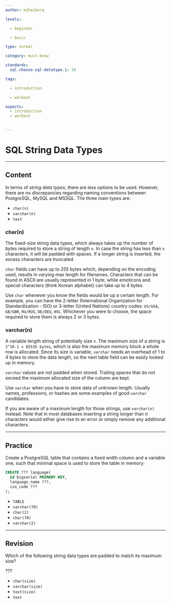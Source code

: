 ```yaml
---
author: mihaiberq

levels:

  - beginner

  - basic

type: normal

category: must-know

standards:
  sql.choose-sql-datatype.1: 10

tags:

  - introduction

  - workout

aspects:
  - introduction
  - workout


---
```


# SQL String Data Types

---
## Content

In terms of *string data types*, there are less options to be used. However, there are no discrepancies regarding naming conventions between PostgreSQL, MySQL and MSSQL. The three main types are:

- `char(n)`
- `varchar(n)`
- `text`

### char(n)

The fixed-size string data types, which always takes up the number of bytes required to store a string of length `n`. In case the string has less than `n` characters, it will be padded with spaces. If a longer string is inserted, the excess characters are truncated.

`char` fields can have up to *255* bytes which, depending on the encoding used, results in varying max length for filenames. Characters that can be found in ASCII are usually represented in 1 byte, while emoticons and special characters (think Korean alphabet) can take up to 4 bytes.

Use `char` whenever you know the fields would be up a certain length. For example, you can have the 2-letter (International Organization for Standardization - ISO) or 3-letter (United Nations) country codes: `US/USA`, `GB/GBR`, `RU/RUS`, `DE/DEU`, etc. Whichever you were to choose, the space required to store them is always 2 or 3 bytes.

### varchar(n)

A variable length string of potentially size `n`. The maximum size of a string is `2^16-1 = 65535 bytes`, which is also the maximum memory block a whole row is allocated. Since its size is variable, `varchar` needs an overhead of 1 to 4 bytes to store the data length, so the next table field can be easily looked up in memory.

`varchar` values are not padded when stored. Trailing spaces that do not exceed the maximum allocated size of the column are kept.

Use `varchar` when you have to store data of unknown length. Usually names, professions, or hashes are some examples of good `varchar` candidates.

If you are aware of a maximum length for those strings, use `varchar(n)` instead. Note that in most databases inserting a string longer than *n* characters would either give rise to an error or simply remove any additional characters.

---
## Practice

Create a PostgreSQL table that contains a fixed width column and a variable one, such that minimal space is used to store the table in memory:

```sql
CREATE ??? language(
  id bigserial PRIMARY KEY,
  language_name ???,
  iso_code ???
);
```

* `TABLE`
* `varchar(70)`
* `char(2)`
* `char(70)`
* `varchar(2)`

---
## Revision

Which of the following string data types are padded to match its maximum size?

???

* `char(size)`
* `varchar(size)`
* `text(size)`
* `text`
